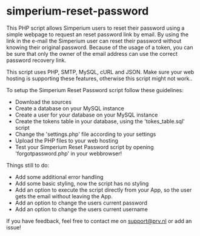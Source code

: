 simperium-reset-password
========================

This PHP script allows Simperium users to reset their password using a simple webpage to request an reset password link by email. By using the link in the e-mail the Simperium user can reset their password without knowing their original password. Because of the usage of a token, you can be sure that only the owner of the email address can use the correct password recovery link.

This script uses PHP, SMTP, MySQL, cURL and JSON. Make sure your web hosting is supporting these features, otherwise this script might not work..

To setup the Simperium Reset Password script follow these guidelines:

* Download the sources
* Create a database on your MySQL instance
* Create a user for your database on your MySQL instance
* Create the tokens table in your database, using the 'tokes_table.sql' script
* Change the 'settings.php' file according to your settings
* Upload the PHP files to your web hosting
* Test your Simperium Reset Password script by opening 'forgotpassword.php' in your webbrowser! 

Things still to do:

* Add some additional error handling
* Add some basic styling, now the script has no styling
* Add an option to execute the script directly from your App, so the user gets the email without leaving the App.
* Add an option to change the users current password
* Add an option to change the users current username

If you have feedback, feel free to contact me on support@prv.nl or add an issue!
